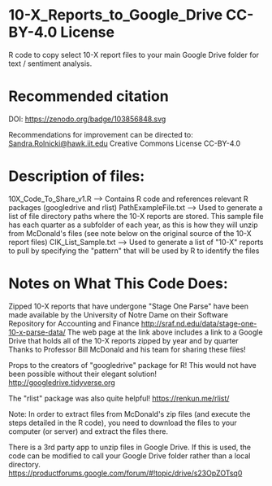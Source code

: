 # 10-X_Reports_to_Google_Drive  CC-BY-4.0 License
R code to copy select 10-X report files to your main Google Drive folder for text / sentiment analysis. 

# Recommended citation
DOI: https://zenodo.org/badge/103856848.svg

Recommendations for improvement can be directed to: Sandra.Rolnicki@hawk.iit.edu
Creative Commons License CC-BY-4.0

# Description of files:
10X_Code_To_Share_v1.R --> Contains R code and references relevant R packages (googledrive and rlist)
PathExampleFile.txt --> Used to generate a list of file directory paths where the 10-X reports are stored. This sample file has each quarter as a subfolder of each year, as this is how they will unzip from McDonald's files (see note below on the original source of the 10-X report files)
CIK_List_Sample.txt --> Used to generate a list of "10-X" reports to pull by specifying the "pattern" that will be used by R to identify the files

# Notes on What This Code Does:
Zipped 10-X reports that have undergone "Stage One Parse" have been made available by the University of Notre Dame on their Software Repository for Accounting and Finance
http://sraf.nd.edu/data/stage-one-10-x-parse-data/
The web page at the link above includes a link to a Google Drive that holds all of the 10-X reports zipped by year and by quarter
Thanks to Professor Bill McDonald and his team for sharing these files!

Props to the creators of "googledrive" package for R! This would not have been possible without their elegant solution!
http://googledrive.tidyverse.org

The "rlist" package was also quite helpful!
https://renkun.me/rlist/

Note: In order to extract files from McDonald's zip files (and execute the steps detailed in the R code), you need to download the files to your computer (or server) and extract the files there.

There is a 3rd party app to unzip files in Google Drive. If this is used, the code can be modified to call your Google Drive folder rather than a local directory.
https://productforums.google.com/forum/#!topic/drive/s23OpZOTsq0
